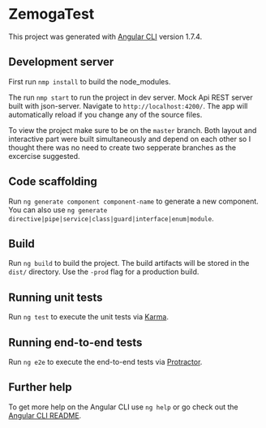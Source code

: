 # ZemogaTest

This project was generated with [Angular CLI](https://github.com/angular/angular-cli) version 1.7.4.

## Development server

First run `nmp install` to build the node_modules.

The run `nmp start` to run the project in dev server. Mock Api REST server built with json-server. Navigate to `http://localhost:4200/`. The app will automatically reload if you change any of the source files.

To view the project make sure to be on the `master` branch. Both layout and interactive part were built simultaneously and depend on each other so I thought there was no need to create two sepperate branches as the excercise suggested.

## Code scaffolding

Run `ng generate component component-name` to generate a new component. You can also use `ng generate directive|pipe|service|class|guard|interface|enum|module`.

## Build

Run `ng build` to build the project. The build artifacts will be stored in the `dist/` directory. Use the `-prod` flag for a production build.

## Running unit tests

Run `ng test` to execute the unit tests via [Karma](https://karma-runner.github.io).

## Running end-to-end tests

Run `ng e2e` to execute the end-to-end tests via [Protractor](http://www.protractortest.org/).

## Further help

To get more help on the Angular CLI use `ng help` or go check out the [Angular CLI README](https://github.com/angular/angular-cli/blob/master/README.md).
